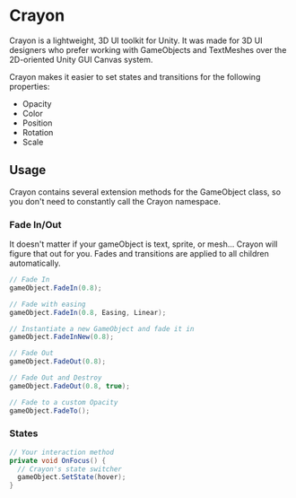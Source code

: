 # Crayon

Crayon is a lightweight, 3D UI toolkit for Unity. It was made for 3D UI designers who prefer working with GameObjects and TextMeshes over the 2D-oriented Unity GUI Canvas system.

Crayon makes it easier to set states and transitions for the following properties:
+ Opacity
+ Color
+ Position
+ Rotation
+ Scale

## Usage

Crayon contains several extension methods for the GameObject class, so you don't need to constantly call the Crayon namespace.

### Fade In/Out
It doesn't matter if your gameObject is text, sprite, or mesh...
Crayon will figure that out for you. Fades and transitions are applied to all children automatically.
```c#
// Fade In
gameObject.FadeIn(0.8);
```
```c#
// Fade with easing
gameObject.FadeIn(0.8, Easing, Linear);
```
```c#
// Instantiate a new GameObject and fade it in
gameObject.FadeInNew(0.8);
```
```c#
// Fade Out
gameObject.FadeOut(0.8);
```
```c#
// Fade Out and Destroy
gameObject.FadeOut(0.8, true);
```
```c#
// Fade to a custom Opacity
gameObject.FadeTo();
```

### States
```c#
// Your interaction method
private void OnFocus() {
  // Crayon's state switcher
  gameObject.SetState(hover);
}
```
